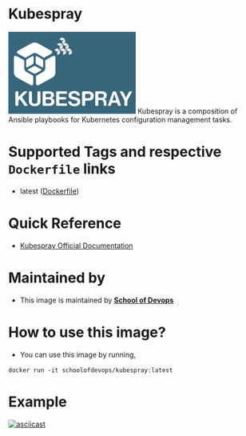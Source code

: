 # **Kubespray**
![kubespray](images/kubespray.png)
Kubespray is a composition of Ansible playbooks for Kubernetes configuration management tasks.

# Supported Tags and respective `Dockerfile` links
* latest ([Dockerfile](https://github.com/schoolofdevops/kubespray/blob/master/Dockerfile))

# Quick Reference
* [Kubespray Official Documentation](https://kubernetes.io/docs/getting-started-guides/kubespray/)

# Maintained by
* This image is maintained by [**School of Devops**](http://schoolofdevops.com/)

# How to use this image?
* You can use this image by running,

```
docker run -it schoolofdevops/kubespray:latest
```

# Example
[![asciicast](https://asciinema.org/a/xXNgfXE0gzSke1alxeAnIfkUk.png)](https://asciinema.org/a/xXNgfXE0gzSke1alxeAnIfkUk?speed=2&autoplay=1&loop=1&theme=asciinema&size=medium)
